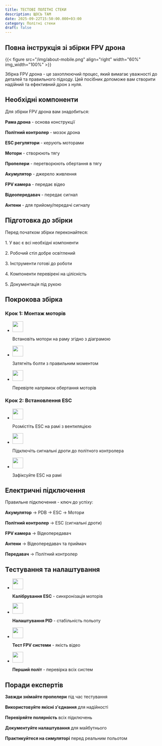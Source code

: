```yaml
---
title: ТЕСТОВІ ПОЛІТНІ СТЕКИ
description: ЩОСЬ ТАМ
date: 2025-09-22T15:50:00.000+03:00
category: Політні стеки
draft: false
---
```




<section id="components" class="scroll-mt-24">

<h1 class="text-[20px] md:text-[24px] font-[Montserrat] mb-[10px] font-medium">Повна інструкція зі збірки FPV дрона</h1>

{{< figure src="/img/about-mobile.png" align="right" width="60%" img_width="100%" >}}


<p class="text-[15px] md:text-[16px] font-[Montserrat]">Збірка FPV дрона - це захоплюючий процес, який вимагає уважності до деталей та правильного підходу. Цей посібник допоможе вам створити надійний та ефективний дрон з нуля.
</p>
<h2 class="font-[Montserrat] text-[20px] lg:text-[24px] border-b border-[#ba0108] pb-3 font-normal mb-3 mt-[30px]">Необхідні компоненти</h2>
<p class="text-[16px] font-normal font-[Montserrat]">
Для збірки FPV дрона вам знадобиться:
<br />
<br />
<strong>Рама дрона</strong> - основа конструкції
<br />
<br />
<strong>Політний контролер</strong> - мозок дрона
<br />
<br />
<strong>ESC регулятори</strong> - керують моторами
<br />
<br />
<strong>Мотори</strong> - створюють тягу
<br />
<br />
<strong>Пропелери</strong> - перетворюють обертання в тягу
<br />
<br />
<strong>Акумулятор</strong> - джерело живлення
<br />
<br />
<strong>FPV камера</strong> - передає відео
<br />
<br />
<strong>Відеопередавач</strong> - передає сигнал
<br />
<br />
<strong>Антени</strong> - для прийому/передачі сигналу
</p>
</section>

<section id="preparation" class="mt-10 scroll-mt-24">
<h2 class="font-[Montserrat] text-[20px] lg:text-[24px] border-b border-[#ba0108] pb-3 font-normal mb-3">Підготовка до збірки</h2>
<p class="text-[16px] font-normal font-[Montserrat]">
Перед початком збірки переконайтеся:
<br />
<br />
1. У вас є всі необхідні компоненти
<br />
<br />
2. Робочий стіл добре освітлений
<br />
<br />
3. Інструменти готові до роботи
<br />
<br />
4. Компоненти перевірені на цілісність
<br />
<br />
5. Документація під рукою
</p>
</section>

<section id="assembly" class="scroll-mt-24 mt-10 bg-[#f5f5f5] px-[29px] py-[27px]">
<h2 class="font-[Montserrat] text-[20px] lg:text-[24px] border-b border-[#ba0108] pb-3 font-normal mb-3">Покрокова збірка</h2>
<h3 class="font-[Montserrat] text-[18px] font-normal mb-3">Крок 1: Монтаж моторів</h3>
<ul class="list-disc pl-5 space-y-2 text-[#333]">
<li class="flex gap-3 items-center">
<img width="35" height="35" src="/img/list-guide-one.png" alt="" style="filter: none; box-shadow: none;" />
<p class="text-[16px] font-normal font-[Montserrat]">
Встановіть мотори на раму згідно з діаграмою
</p>
</li>

<li class="flex gap-3 items-center">
<img width="35" height="35" src="/img/list-guide-two.png" alt="" style="filter: none; box-shadow: none;" />
<p class="text-[16px] font-normal font-[Montserrat]">
Затягніть болти з правильним моментом
</p>
</li>

<li class="flex gap-3 items-center">
<img width="35" height="35" src="/img/list-guide-three.png" alt="" style="filter: none; box-shadow: none;" />
<p class="text-[16px] font-normal font-[Montserrat]">
Перевірте напрямок обертання моторів
</p>
</li>
</ul>

<h3 class="font-[Montserrat] text-[18px] font-normal mb-3 mt-6">Крок 2: Встановлення ESC</h3>
<ul class="list-disc pl-5 space-y-2 text-[#333]">
<li class="flex gap-3 items-center">
<img width="35" height="35" src="/img/list-guide-one.png" alt="" style="filter: none; box-shadow: none;" />
<p class="text-[16px] font-normal font-[Montserrat]">
Розмістіть ESC на рамі з вентиляцією
</p>
</li>

<li class="flex gap-3 items-center">
<img width="35" height="35" src="/img/list-guide-two.png" alt="" style="filter: none; box-shadow: none;" />
<p class="text-[16px] font-normal font-[Montserrat]">
Підключіть сигнальні дроти до політного контролера
</p>
</li>

<li class="flex gap-3 items-center">
<img width="35" height="35" src="/img/list-guide-three.png" alt="" style="filter: none; box-shadow: none;" />
<p class="text-[16px] font-normal font-[Montserrat]">
Зафіксуйте ESC на рамі
</p>
</li>
</ul>
</section>

<section id="wiring" class="mt-10 scroll-mt-24">
<h2 class="font-[Montserrat] text-[20px] lg:text-[24px] border-b border-[#ba0108] pb-3 font-normal mb-3">Електричні підключення</h2>
<p class="text-[16px] font-normal font-[Montserrat]">
Правильне підключення - ключ до успіху:
<br />
<br />
<strong>Акумулятор</strong> → PDB → ESC → Мотори
<br />
<br />
<strong>Політний контролер</strong> → ESC (сигнальні дроти)
<br />
<br />
<strong>FPV камера</strong> → Відеопередавач
<br />
<br />
<strong>Антени</strong> → Відеопередавач та приймач
<br />
<br />
<strong>Передавач</strong> → Політний контролер
</p>
</section>

<section id="testing" class="mt-10 scroll-mt-24">
<h2 class="font-[Montserrat] text-[20px] lg:text-[24px] border-b border-[#ba0108] pb-3 font-normal mb-3">Тестування та налаштування</h2>
<ul class="list-disc pl-5 space-y-2 text-[#333]">
<li class="flex gap-3 items-center">
<img width="35" height="35" src="/img/list-guide-one.png" alt="" style="filter: none; box-shadow: none;" />
<p class="text-[16px] font-normal font-[Montserrat]">
<strong>Калібрування ESC</strong> - синхронізація моторів
</p>
</li>

<li class="flex gap-3 items-center">
<img width="35" height="35" src="/img/list-guide-two.png" alt="" style="filter: none; box-shadow: none;" />
<p class="text-[16px] font-normal font-[Montserrat]">
<strong>Налаштування PID</strong> - стабільність польоту
</p>
</li>

<li class="flex gap-3 items-center">
<img width="35" height="35" src="/img/list-guide-three.png" alt="" style="filter: none; box-shadow: none;" />
<p class="text-[16px] font-normal font-[Montserrat]">
<strong>Тест FPV системи</strong> - якість відео
</p>
</li>

<li class="flex gap-3 items-center">
<img width="35" height="35" src="/img/list-guide-four.png" alt="" style="filter: none; box-shadow: none;" />
<p class="text-[16px] font-normal font-[Montserrat]">
<strong>Перший політ</strong> - перевірка всіх систем
</p>
</li>
</ul>
</section>

<section id="tips" class="mt-10 scroll-mt-24">
<h2 class="font-[Montserrat] text-[20px] lg:text-[24px] border-b border-[#ba0108] pb-3 font-normal mb-3">Поради експертів</h2>
<p class="text-[16px] font-normal font-[Montserrat]">
<strong>Завжди знімайте пропелери</strong> під час тестування
<br />
<br />
<strong>Використовуйте якісні з'єднання</strong> для надійності
<br />
<br />
<strong>Перевіряйте полярність</strong> всіх підключень
<br />
<br />
<strong>Документуйте налаштування</strong> для майбутнього
<br />
<br />
<strong>Практикуйтеся на симуляторі</strong> перед реальним польотом
</p>
</section>

